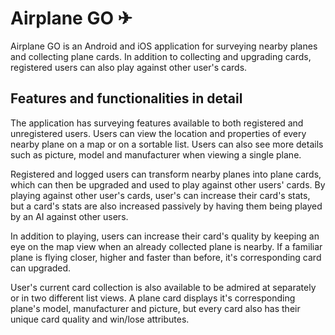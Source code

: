 # Airplane GO ✈

Airplane GO is an Android and iOS application for surveying nearby planes and collecting plane cards. In addition to collecting and upgrading cards, registered users can also play against other user's cards.  

## Features and functionalities in detail 

The application has surveying features available to both registered and unregistered users. Users can view the location and properties of every nearby plane on a map or on a sortable list. Users can also see more details such as picture, model and manufacturer when viewing a single plane.

Registered and logged users can transform nearby planes into plane cards, which can then be upgraded and used to play against other users' cards. By playing against other user's cards, user's can increase their card's stats, but a card's stats are also increased passively by having them being played by an AI against other users. 

In addition to playing, users can increase their card's quality by keeping an eye on the map view when an already collected plane is nearby. If a familiar plane is flying closer, higher and faster than before, it's corresponding card can upgraded.

User's current card collection is also available to be admired at separately or in two different list views. A plane card displays it's corresponding plane's model, manufacturer and picture, but every card also has their unique card quality and win/lose attributes.

